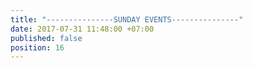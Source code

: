 ```yaml
---
title: "---------------SUNDAY EVENTS---------------"
date: 2017-07-31 11:48:00 +07:00
published: false
position: 16
---
```


